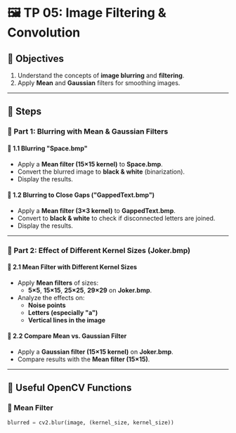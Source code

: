 # 🖼️ TP 05: Image Filtering & Convolution  

## 🎯 Objectives  
1. Understand the concepts of **image blurring** and **filtering**.  
2. Apply **Mean** and **Gaussian** filters for smoothing images.  

---

## 📝 Steps  

### 🔹 Part 1: Blurring with Mean & Gaussian Filters  

#### 📌 1.1 Blurring "Space.bmp"  
- Apply a **Mean filter (15×15 kernel)** to **Space.bmp**.  
- Convert the blurred image to **black & white** (binarization).  
- Display the results.  

#### 📌 1.2 Blurring to Close Gaps ("GappedText.bmp")  
- Apply a **Mean filter (3×3 kernel)** to **GappedText.bmp**.  
- Convert to **black & white** to check if disconnected letters are joined.  
- Display the results.  

---

### 🔹 Part 2: Effect of Different Kernel Sizes (Joker.bmp)  

#### 📌 2.1 Mean Filter with Different Kernel Sizes  
- Apply **Mean filters** of sizes:  
  - **5×5**, **15×15**, **25×25**, **29×29** on **Joker.bmp**.  
- Analyze the effects on:  
  - **Noise points**  
  - **Letters (especially "a")**  
  - **Vertical lines in the image**  

#### 📌 2.2 Compare Mean vs. Gaussian Filter  
- Apply a **Gaussian filter (15×15 kernel)** on **Joker.bmp**.  
- Compare results with the **Mean filter (15×15)**.  

---

## 🔧 Useful OpenCV Functions  
### 📌 Mean Filter  
```python
blurred = cv2.blur(image, (kernel_size, kernel_size))
